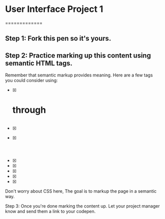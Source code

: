# User Interface Project 1

=============

## Step 1: Fork this pen so it's yours.

## Step 2: Practice marking up this content using semantic HTML tags.

Remember that semantic markup provides meaning. Here are a few tags you could consider using:

- [x] <h1> through <h6>
- [x] <p>
- [x] <header>
- [x] <footer>
- [x] <nav>
- [x] <a>
- [x] <section>
- [x] <address>

Don't worry about CSS here, The goal is to markup the page in a semantic way.

Step 3: Once you're done marking the content up. Let your project manager know and send them a link to your codepen.
